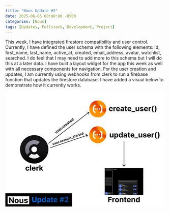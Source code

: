 ```yaml
---
title: "Nous Update #2"
date: 2025-06-05 00:00:00 -0500
categories: [Nous]
tags: [Updates, Fullstack, Development, Project]
---
```


This week, I have integrated firestore compatibility and user control. Currently, I have defined the user schema with the following elements: id, first_name, last_name, active_at, created, email_address, avatar, watchlist, searched. I do feel that I may need to add more to this schema but I will do this at a later data. I have built a layout widget for the app this week as well with all necessary components for navigation. For the user creation and updates, I am currently using webhooks from clerk to run a firebase function that updates the firestore database. I have added a visual below to demonstrate how it currently works.

![Architecture Update Graphic](/assets/update_2.png "Architecture Update Graphic")

